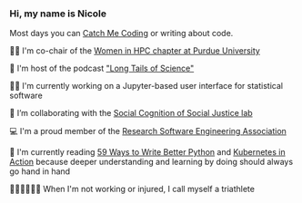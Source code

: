 ### Hi, my name is Nicole

Most days you can [Catch Me Coding](www.nicole-brewer.com/catch-me-coding) or writing about code.

:woman_technologist: I'm co-chair of the [Women in HPC chapter at Purdue University](https://www.rcac.purdue.edu/whpc/)

:microphone: I'm host of the podcast ["Long Tails of Science"](https://www.breaker.audio/long-tales-of-science)

:woman_scientist: I'm currently working on a Jupyter-based user interface for statistical software

👯 I’m collaborating with the [Social Cognition of Social Justice lab](https://henneslab.wixsite.com/scsj)

:computer: I'm a proud member of the [Research Software Engineering Association](https://us-rse.org/)

:snake: I'm currently reading [59 Ways to Write Better Python](https://www.oreilly.com/library/view/effective-python-59/9780134034416/) and [Kubernetes in Action](https://www.oreilly.com/library/view/kubernetes-in-action/9781617293726/) because deeper understanding and learning by doing should always go hand in hand

:swimming_woman::biking_woman::running_woman: When I'm not working or injured, I call myself a triathlete
